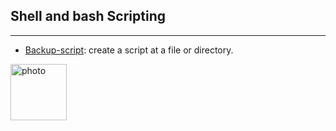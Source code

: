 ## Shell and bash Scripting
---

- [Backup-script](https://github.com/im-viter/Shell-script/blob/master/Scripts/backup-source): create a script at a file or directory.



<img src="https://github.com/im-viter/Shell-script/blob/master/Images/photo_5861536817873013626_x.jpg" alt="photo" float="center" width="90">
